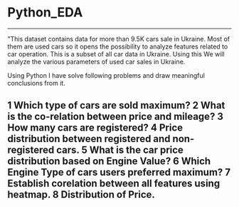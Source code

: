 # Python_EDA
-------------------------------------------------------------------------------------------------------------------------------------------------------------------------------------------------
"This dataset contains data for more than 9.5K cars sale in Ukraine. Most of them are used cars so it opens the possibility to analyze features related to car operation. This is a subset of all car data in Ukraine. Using this We will analyze the various parameters of used car sales in Ukraine.

Using Python I have solve following problems and draw meaningful conclusions from it.

1 Which type of cars are sold maximum?
2 What is the co-relation between price and mileage?
3 How many cars are registered?
4 Price distribution between registered and non-registered cars.
5 What is the car price distribution based on Engine Value?
6 Which Engine Type of cars users preferred maximum?
7 Establish corelation between all features using heatmap.
8 Distribution of Price.
------------------------------------------------------------------------------------------------------------------------------------------------------------------------------------------------
